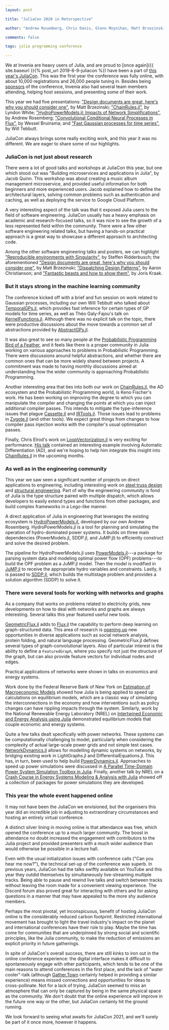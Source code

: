 ```yaml
---
layout: post

title: "JuliaCon 2020 in Retorspective"

author: "Andrew Rosemberg, Chris Davis, Glenn Moynihan, Matt Brzezinski, and Will Tebbutt"

comments: false

tags: julia programming conference

---
```


We at Invenia are heavy users of Julia, and are proud to [once again]({{ site.baseurl }}{% post_url 2019-8-9-juliacon %}) have been a part of [this year's JuliaCon](https://juliacon.org/2020/). This was the first year the conference was fully online, with about 10,000 registrations and 26,000 people tuning in. Besides being [sponsors](https://www.youtube.com/watch?v=xN6ZXfKHDPI) of the conference, Invenia also had several team members attending, helping host sessions, and presenting some of their work.

This year we had five presentations: ["Design documents are great, here's why you should consider one"](https://www.youtube.com/watch?v=XI58hlGA7Is), by Matt Brzezinski; ["ChainRules.jl"](https://www.youtube.com/watch?v=B4NfkkkJ7rs), by Lyndon White; ["HydroPowerModels.jl: Impacts of Network Simplifications"](https://www.youtube.com/watch?v=xUpX-k0oZmo), by Andrew Rosemberg; ["Convolutional Conditional Neural Processes in Flux"](https://www.youtube.com/watch?v=nq6X-w5xgLo), by Wessel Bruinsma; and ["Fast Gaussian processes for time series"](https://www.youtube.com/watch?v=dysmEpX1QoE), by Will Tebbutt.

JuliaCon always brings some really exciting work, and this year it was no different. We are eager to share some of our highlights.


### JuliaCon is not just about research

There were a lot of good talks and workshops at JuliaCon this year, but one which stood out was "Building microservices and applications in Julia", by Jacob Quinn. This workshop was about creating a music album management microservice, and provided useful information for both beginners and more experienced users. Jacob explained how to define the architectural layers, solving common problems such as authentication and caching, as well as deploying the service to Google Cloud Platform.

A very interesting aspect of the talk was that it exposed Julia users to the field of software engineering. JuliaCon usually has a heavy emphasis on academic and research-focused talks, so it was nice to see the growth of a less represented field within the community. There were a few other software engineering related talks, but having a hands-on practical approach is a great way to showcase a different approach to architecting code.

Among the other software engineering talks and posters, we can highlight ["Reproducible environments with Singularity"](https://live.juliacon.org/talk/KCP9NT), by Steffen Ridderbusch; the aforementioned ["Design documents are great, here's why you should consider one"](https://youtu.be/XI58hlGA7Is), by Matt Brzezinski; ["Dispatching Design Patterns"](https://youtu.be/nkSuEkmsB28), by Aaron Christianson; and ["Fantastic beasts and how to show them"](https://live.juliacon.org/uploads/posters/M8KTBL.pdf), by Joris Kraak.


### But it stays strong in the machine learning community

The conference kicked off with a brief and fun session on work related to Gaussian processes, including our own Will Tebbutt who talked about [TemporalGPs.jl](https://www.youtube.com/watch?v=dysmEpX1QoE), which provides fast inference for certain types of GP models for time series, as well as Théo Galy-Fajou's talk on [KernelFunctions.jl](https://www.youtube.com/watch?v=0fKGICZrk3w). Although there was no explicit talk on the topic, there were productive discussions about the move towards a common set of abstractions provided by [AbstractGPs.jl](https://github.com/JuliaGaussianProcesses/AbstractGPs.jl/).

It was also great to see so many people at the [Probabilistic Programming Bird of a Feather](https://discourse.julialang.org/t/juliacon-2020-birds-of-a-feather/39181), and it feels like there is a proper community in Julia working on various approaches to problems in Probabilistic Programming. There were discussions around helpful abstractions, and whether there are common ones that can be more widely shared between projects. A commitment was made to having monthly discussions aimed at understanding how the wider community is approaching Probabilistic Programming.

Another interesting area that ties into both our work on [ChainRules.jl](https://github.com/JuliaDiff/ChainRules.jl/), the AD ecosystem and the Probabilistic Programming world, is Keno Fischer's work. He has been working on improving the degree to which you can manipulate the compiler and changing the points at which you can inject additional compiler passes. This intends to mitigate the type-inference issues that plague [Cassette.jl](https://github.com/jrevels/Cassette.jl) and [IRTools.jl](https://github.com/FluxML/IRTools.jl). Those issues lead to problems in [Zygote.jl](https://github.com/FluxML/Zygote.jl/) (and other tools). We expect great things from changes to how compiler pass injection works with the compiler's usual optimisation passes.

Finally, Chris Elrod's work on [LoopVectorization.jl](https://github.com/chriselrod/LoopVectorization.jl) is very exciting for performance. [His talk](https://www.youtube.com/watch?v=qz2kJdVDWi0) contained an interesting example involving Automatic Differentiation (AD), and we're hoping to help him integrate this insight into [ChainRules.jl](https://github.com/JuliaDiff/ChainRules.jl/) in the upcoming months.


### As well as in the engineering community

This year we saw seen a significant number of projects on direct applications to engineering, including interesting work on [steel truss design](https://pretalx.com/juliacon2020/talk/review/APWY839YWNAYXCG9GXSVWJJLP7LQ98DW) and [structural engineering](https://pretalx.com/juliacon2020/talk/review/KY87TTQHX9BSHQPDT8HHSTDVZ3G8CJJG). Part of why the engineering community is fond of Julia is the type structure paired with multiple dispatch, which allows developers to easily extend types and functions from other packages, and build complex frameworks in a Lego-like manner.



A direct application of Julia in engineering that leverages the existing ecosystem is [HydroPowerModels.jl](https://www.youtube.com/watch?v=xUpX-k0oZmo), developed by our own Andrew Rosemberg. HydroPowerModels.jl is a tool for planning and simulating the operation of hydro-dominated power systems. It builds on three main dependencies (PowerModels.jl, SDDP.jl, and JuMP.jl) to efficiently construct and solve the desired problem.

The pipeline for HydroPowerModels.jl uses [PowerModels.jl](https://github.com/lanl-ansi/PowerModels.jl)---a package for parsing system data and modeling optimal power flow (OPF) problems---to build the OPF problem as a JuMP.jl model. Then the model is modified in [JuMP.jl](https://github.com/jump-dev/JuMP.jl) to receive the appropriate hydro variables and constraints. Lastly, it is passed to [SDDP.jl](https://github.com/odow/SDDP.jl), which builds the multistage problem and provides a solution algorithm (SDDP) to solve it.


### There were several tools for working with networks and graphs

As a company that works on problems related to electricity grids, new developments on how to deal with networks and graphs are always interesting. Several talks this year featured useful new tools.

[GeometricFlux.jl](https://github.com/yuehhua/GeometricFlux.jl) adds to [Flux.jl](https://github.com/FluxML/Flux.jl) the capability to perform deep learning on graph-structured data. This area of research is [opening up](https://arxiv.org/abs/1611.08097) new opportunities in diverse applications such as social network analysis, protein folding, and natural language processing. GeometricFlux.jl defines several types of graph-convolutional layers.  Also of particular interest is the ability to define a `FeaturedGraph`, where you specify not just the structure of the graph, but can also provide feature vectors for individual nodes and edges.

Practical applications of networks were shown in talks on economics and energy systems.

Work done by the Federal Reserve Bank of New York on [Estimation of Macroeconomic Models](https://www.youtube.com/watch?v=q3KoMloafwY) showed how Julia is being applied to speed up calculations on equilibrium models, which are a classic way of simulating the interconnections in the economy and how interventions such as policy changes can have rippling impacts through the system.  Similarly, work by the National Renewable Energy Laboratory (NREL) on [Intertwined Economic and Energy Analysis using Julia](https://www.youtube.com/watch?v=IU4PVKTVNTI) demonstrated equilibrium models that couple economic and energy systems.

Quite a few talks dealt specifically with power networks. These systems can be computationally challenging to model, particularly when considering the complexity of actual large-scale power grids and not simple test cases.   [NetworkDynamics.jl](https://www.youtube.com/watch?v=GrmnbDYr6mM) allows for modelling dynamic systems on networks, by bridging existing work in LightGraphs.jl and DifferentialEquations.jl.  This has, in turn, been used to help build [PowerDynamics.jl](https://juliaenergy.github.io/PowerDynamics.jl/stable/).  Approaches to speed up power simulations were discussed in [A Parallel Time-Domain Power System Simulation Toolbox in Julia](https://www.youtube.com/watch?v=RKtIxZfhdXU).  Finally, another talk by NREL on a [Crash Course in Energy Systems Modeling & Analysis with Julia](https://www.youtube.com/watch?v=kQNOG4tGJdg) showed off a collection of packages for power simulations they are developed.


### This year the whole event happened online

It may not have been the JuliaCon we envisioned, but the organisers this year did an incredible job in adjusting to extraordinary circumstances and hosting an entirely virtual conference.

A distinct silver lining in moving online is that attendance was free, which opened the conference up to a much larger community. The boost in attendance no doubt increased the engagement with contributors to the Julia project and provided presenters with a much wider audience than would otherwise be possible in a lecture hall.

Even with the usual initialization issues with conference calls ("Can you hear me now?"), the technical set-up of the conference was superb. In previous years, JuliaCon had the talks swiftly available on YouTube and this year they outdid themselves by simultaneously live-streaming multiple tracks. Being able to pause and rewind live talks and switch between tracks without leaving the room made for a convenient viewing experience. The Discord forum also proved great for interacting with others and for asking questions in a manner that may have appealed to the more shy audience members.

Perhaps the most pivotal, yet inconspicuous, benefit of hosting JuliaCon online is the considerably reduced carbon footprint. Restricted international movement has brought to light the travel industry's impact on the planet and international conferences have their role to play. Maybe the time has come for communities that are underpinned by strong social and scientific principles, like the Julia community, to make the reduction of emissions an explicit priority in future gatherings.

In spite of JuliaCon's overall success, there are still kinks to iron out in the online conference experience: the digital interface makes it difficult to spontaneously engage with other participants, which tends to be one of the main reasons to attend conferences in the first place, and the lack of "water cooler"-talk (although [Gather.Town](https://gather.town/rBrwIUqeDkb5JTxu/juliacon2020) certainly helped in providing a similar experience) means missed connections and opportunities for ideas to cross-pollinate. Not for a lack of trying, JuliaCon seemed to miss an atmosphere that can only be captured by being in the same physical space as the community. We don't doubt that the online experience will improve in the future one way or the other, but JuliaCon certainly hit the ground running.

We look forward to seeing what awaits for JuliaCon 2021, and we'll surely be part of it once more, however it happens.
